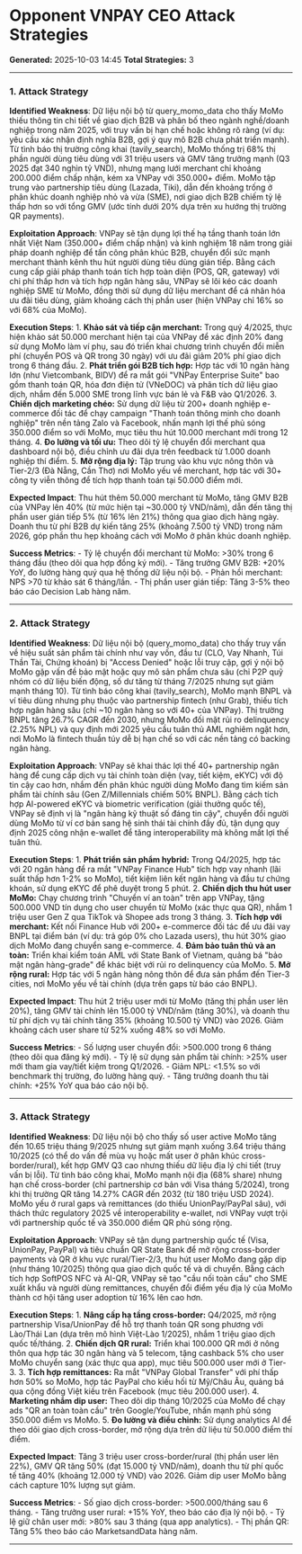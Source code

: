 # Opponent VNPAY CEO Attack Strategies

**Generated:** 2025-10-03 14:45
**Total Strategies:** 3

---

### 1. Attack Strategy

**Identified Weakness**: Dữ liệu nội bộ từ query_momo_data cho thấy MoMo thiếu thông tin chi tiết về giao dịch B2B và phân bố theo ngành nghề/doanh nghiệp trong năm 2025, với truy vấn bị hạn chế hoặc không rõ ràng (ví dụ: yêu cầu xác nhận định nghĩa B2B, gợi ý quy mô B2B chưa phát triển mạnh). Từ tình báo thị trường công khai (tavily_search), MoMo thống trị 68% thị phần người dùng tiêu dùng với 31 triệu users và GMV tăng trưởng mạnh (Q3 2025 đạt 340 nghìn tỷ VND), nhưng mạng lưới merchant chỉ khoảng 200.000 điểm chấp nhận, kém xa VNPay với 350.000+ điểm. MoMo tập trung vào partnership tiêu dùng (Lazada, Tiki), dẫn đến khoảng trống ở phân khúc doanh nghiệp nhỏ và vừa (SME), nơi giao dịch B2B chiếm tỷ lệ thấp hơn so với tổng GMV (ước tính dưới 20% dựa trên xu hướng thị trường QR payments).

**Exploitation Approach**: VNPay sẽ tận dụng lợi thế hạ tầng thanh toán lớn nhất Việt Nam (350.000+ điểm chấp nhận) và kinh nghiệm 18 năm trong giải pháp doanh nghiệp để tấn công phân khúc B2B, chuyển đổi sức mạnh merchant thành kênh thu hút người dùng tiêu dùng gián tiếp. Bằng cách cung cấp giải pháp thanh toán tích hợp toàn diện (POS, QR, gateway) với chi phí thấp hơn và tích hợp ngân hàng sâu, VNPay sẽ lôi kéo các doanh nghiệp SME từ MoMo, đồng thời sử dụng dữ liệu merchant để cá nhân hóa ưu đãi tiêu dùng, giảm khoảng cách thị phần user (hiện VNPay chỉ 16% so với 68% của MoMo).

**Execution Steps**: 1. **Khảo sát và tiếp cận merchant:** Trong quý 4/2025, thực hiện khảo sát 50.000 merchant hiện tại của VNPay để xác định 20% đang sử dụng MoMo làm ví phụ, sau đó triển khai chương trình chuyển đổi miễn phí (chuyển POS và QR trong 30 ngày) với ưu đãi giảm 20% phí giao dịch trong 6 tháng đầu. 2. **Phát triển gói B2B tích hợp:** Hợp tác với 10 ngân hàng lớn (như Vietcombank, BIDV) để ra mắt gói "VNPay Enterprise Suite" bao gồm thanh toán QR, hóa đơn điện tử (VNeDOC) và phân tích dữ liệu giao dịch, nhắm đến 5.000 SME trong lĩnh vực bán lẻ và F&B vào Q1/2026. 3. **Chiến dịch marketing chéo:** Sử dụng dữ liệu từ 200+ doanh nghiệp e-commerce đối tác để chạy campaign "Thanh toán thông minh cho doanh nghiệp" trên nền tảng Zalo và Facebook, nhấn mạnh lợi thế phủ sóng 350.000 điểm so với MoMo, mục tiêu thu hút 10.000 merchant mới trong 12 tháng. 4. **Đo lường và tối ưu:** Theo dõi tỷ lệ chuyển đổi merchant qua dashboard nội bộ, điều chỉnh ưu đãi dựa trên feedback từ 1.000 doanh nghiệp thí điểm. 5. **Mở rộng địa lý:** Tập trung vào khu vực nông thôn và Tier-2/3 (Đà Nẵng, Cần Thơ) nơi MoMo yếu về merchant, hợp tác với 30+ công ty viễn thông để tích hợp thanh toán tại 50.000 điểm mới.

**Expected Impact**: Thu hút thêm 50.000 merchant từ MoMo, tăng GMV B2B của VNPay lên 40% (từ mức hiện tại ~30.000 tỷ VND/năm), dẫn đến tăng thị phần user gián tiếp 5% (từ 16% lên 21%) thông qua giao dịch hàng ngày. Doanh thu từ phí B2B dự kiến tăng 25% (khoảng 7.500 tỷ VND) trong năm 2026, góp phần thu hẹp khoảng cách với MoMo ở phân khúc doanh nghiệp.

**Success Metrics**: - Tỷ lệ chuyển đổi merchant từ MoMo: >30% trong 6 tháng đầu (theo dõi qua hợp đồng ký mới). - Tăng trưởng GMV B2B: +20% YoY, đo lường hàng quý qua hệ thống dữ liệu nội bộ. - Phản hồi merchant: NPS >70 từ khảo sát 6 tháng/lần. - Thị phần user gián tiếp: Tăng 3-5% theo báo cáo Decision Lab hàng năm.

---

### 2. Attack Strategy

**Identified Weakness**: Dữ liệu nội bộ (query_momo_data) cho thấy truy vấn về hiệu suất sản phẩm tài chính như vay vốn, đầu tư (CLO, Vay Nhanh, Túi Thần Tài, Chứng khoán) bị "Access Denied" hoặc lỗi truy cập, gợi ý nội bộ MoMo gặp vấn đề bảo mật hoặc quy mô sản phẩm chưa sâu (chỉ P2P quỹ nhóm có dữ liệu biến động, số dư tăng từ tháng 7/2025 nhưng sụt giảm mạnh tháng 10). Từ tình báo công khai (tavily_search), MoMo mạnh BNPL và ví tiêu dùng nhưng phụ thuộc vào partnership fintech (như Grab), thiếu tích hợp ngân hàng sâu (chỉ ~10 ngân hàng so với 40+ của VNPay). Thị trường BNPL tăng 26.7% CAGR đến 2030, nhưng MoMo đối mặt rủi ro delinquency (2.25% NPL) và quy định mới 2025 yêu cầu tuân thủ AML nghiêm ngặt hơn, nơi MoMo là fintech thuần túy dễ bị hạn chế so với các nền tảng có backing ngân hàng.

**Exploitation Approach**: VNPay sẽ khai thác lợi thế 40+ partnership ngân hàng để cung cấp dịch vụ tài chính toàn diện (vay, tiết kiệm, eKYC) với độ tin cậy cao hơn, nhắm đến phân khúc người dùng MoMo đang tìm kiếm sản phẩm tài chính sâu (Gen Z/Millennials chiếm 50% BNPL). Bằng cách tích hợp AI-powered eKYC và biometric verification (giải thưởng quốc tế), VNPay sẽ định vị là "ngân hàng kỹ thuật số đáng tin cậy", chuyển đổi người dùng MoMo từ ví cơ bản sang hệ sinh thái tài chính đầy đủ, tận dụng quy định 2025 công nhận e-wallet để tăng interoperability mà không mất lợi thế tuân thủ.

**Execution Steps**: 1. **Phát triển sản phẩm hybrid:** Trong Q4/2025, hợp tác với 20 ngân hàng để ra mắt "VNPay Finance Hub" tích hợp vay nhanh (lãi suất thấp hơn 1-2% so MoMo), tiết kiệm liên kết ngân hàng và đầu tư chứng khoán, sử dụng eKYC để phê duyệt trong 5 phút. 2. **Chiến dịch thu hút user MoMo:** Chạy chương trình "Chuyển ví an toàn" trên app VNPay, tặng 500.000 VND tín dụng cho user chuyển từ MoMo (xác thực qua QR), nhắm 1 triệu user Gen Z qua TikTok và Shopee ads trong 3 tháng. 3. **Tích hợp với merchant:** Kết nối Finance Hub với 200+ e-commerce đối tác để ưu đãi vay BNPL tại điểm bán (ví dụ: trả góp 0% cho Lazada users), thu hút 30% giao dịch MoMo đang chuyển sang e-commerce. 4. **Đảm bảo tuân thủ và an toàn:** Triển khai kiểm toán AML với State Bank of Vietnam, quảng bá "bảo mật ngân hàng-grade" để khác biệt với rủi ro delinquency của MoMo. 5. **Mở rộng rural:** Hợp tác với 5 ngân hàng nông thôn để đưa sản phẩm đến Tier-3 cities, nơi MoMo yếu về tài chính (dựa trên gaps từ báo cáo BNPL).

**Expected Impact**: Thu hút 2 triệu user mới từ MoMo (tăng thị phần user lên 20%), tăng GMV tài chính lên 15.000 tỷ VND/năm (tăng 30%), và doanh thu từ phí dịch vụ tài chính tăng 35% (khoảng 10.500 tỷ VND) vào 2026. Giảm khoảng cách user share từ 52% xuống 48% so với MoMo.

**Success Metrics**: - Số lượng user chuyển đổi: >500.000 trong 6 tháng (theo dõi qua đăng ký mới). - Tỷ lệ sử dụng sản phẩm tài chính: >25% user mới tham gia vay/tiết kiệm trong Q1/2026. - Giảm NPL: <1.5% so với benchmark thị trường, đo lường hàng quý. - Tăng trưởng doanh thu tài chính: +25% YoY qua báo cáo nội bộ.

---

### 3. Attack Strategy

**Identified Weakness**: Dữ liệu nội bộ cho thấy số user active MoMo tăng đến 10.65 triệu tháng 9/2025 nhưng sụt giảm mạnh xuống 3.64 triệu tháng 10/2025 (có thể do vấn đề mùa vụ hoặc mất user ở phân khúc cross-border/rural), kết hợp GMV Q3 cao nhưng thiếu dữ liệu địa lý chi tiết (truy vấn bị lỗi). Từ tình báo công khai, MoMo mạnh nội địa (68% share) nhưng hạn chế cross-border (chỉ partnership cơ bản với Visa tháng 5/2024), trong khi thị trường QR tăng 14.27% CAGR đến 2032 (từ 180 triệu USD 2024). MoMo yếu ở rural gaps và remittances (do thiếu UnionPay/PayPal sâu), với thách thức regulatory 2025 về interoperability e-wallet, nơi VNPay vượt trội với partnership quốc tế và 350.000 điểm QR phủ sóng rộng.

**Exploitation Approach**: VNPay sẽ tận dụng partnership quốc tế (Visa, UnionPay, PayPal) và tiêu chuẩn QR State Bank để mở rộng cross-border payments và QR ở khu vực rural/Tier-2/3, thu hút user MoMo đang gặp dip (như tháng 10/2025) thông qua giao dịch quốc tế và di chuyển. Bằng cách tích hợp SoftPOS NFC và AI-QR, VNPay sẽ tạo "cầu nối toàn cầu" cho SME xuất khẩu và người dùng remittances, chuyển đổi điểm yếu địa lý của MoMo thành cơ hội tăng user adoption từ 16% lên cao hơn.

**Execution Steps**: 1. **Nâng cấp hạ tầng cross-border:** Q4/2025, mở rộng partnership Visa/UnionPay để hỗ trợ thanh toán QR song phương với Lào/Thái Lan (dựa trên mô hình Việt-Lào 1/2025), nhắm 1 triệu giao dịch quốc tế/tháng. 2. **Chiến dịch QR rural:** Triển khai 100.000 QR mới ở nông thôn qua hợp tác 30 ngân hàng và 5 telecom, tặng cashback 5% cho user MoMo chuyển sang (xác thực qua app), mục tiêu 500.000 user mới ở Tier-3. 3. **Tích hợp remittances:** Ra mắt "VNPay Global Transfer" với phí thấp hơn 50% so MoMo, hợp tác PayPal cho kiều hối từ Mỹ/Châu Âu, quảng bá qua cộng đồng Việt kiều trên Facebook (mục tiêu 200.000 user). 4. **Marketing nhắm dip user:** Theo dõi dip tháng 10/2025 của MoMo để chạy ads "QR an toàn toàn cầu" trên Google/YouTube, nhấn mạnh phủ sóng 350.000 điểm vs MoMo. 5. **Đo lường và điều chỉnh:** Sử dụng analytics AI để theo dõi giao dịch cross-border, mở rộng dựa trên dữ liệu từ 50.000 điểm thí điểm.

**Expected Impact**: Tăng 3 triệu user cross-border/rural (thị phần user lên 22%), GMV QR tăng 50% (đạt 15.000 tỷ VND/năm), doanh thu từ phí quốc tế tăng 40% (khoảng 12.000 tỷ VND) vào 2026. Giảm dip user MoMo bằng cách capture 10% lượng sụt giảm.

**Success Metrics**: - Số giao dịch cross-border: >500.000/tháng sau 6 tháng. - Tăng trưởng user rural: +15% YoY, theo báo cáo địa lý nội bộ. - Tỷ lệ giữ chân user mới: >80% sau 3 tháng (qua app analytics). - Thị phần QR: Tăng 5% theo báo cáo MarketsandData hàng năm.

---

